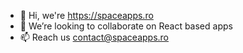 - 👋 Hi, we're https://spaceapps.ro
- 💞️ We’re looking to collaborate on React based apps
- 📫 Reach us contact@spaceapps.ro
